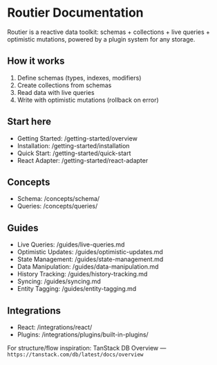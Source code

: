 # Routier Documentation

Routier is a reactive data toolkit: schemas + collections + live queries + optimistic mutations, powered by a plugin system for any storage.

## How it works

1. Define schemas (types, indexes, modifiers)
2. Create collections from schemas
3. Read data with live queries
4. Write with optimistic mutations (rollback on error)

## Start here

- Getting Started: /getting-started/overview
- Installation: /getting-started/installation
- Quick Start: /getting-started/quick-start
- React Adapter: /getting-started/react-adapter

## Concepts

- Schema: /concepts/schema/
- Queries: /concepts/queries/

## Guides

- Live Queries: /guides/live-queries.md
- Optimistic Updates: /guides/optimistic-updates.md
- State Management: /guides/state-management.md
- Data Manipulation: /guides/data-manipulation.md
- History Tracking: /guides/history-tracking.md
- Syncing: /guides/syncing.md
- Entity Tagging: /guides/entity-tagging.md

## Integrations

- React: /integrations/react/
- Plugins: /integrations/plugins/built-in-plugins/

For structure/flow inspiration: TanStack DB Overview — `https://tanstack.com/db/latest/docs/overview`
